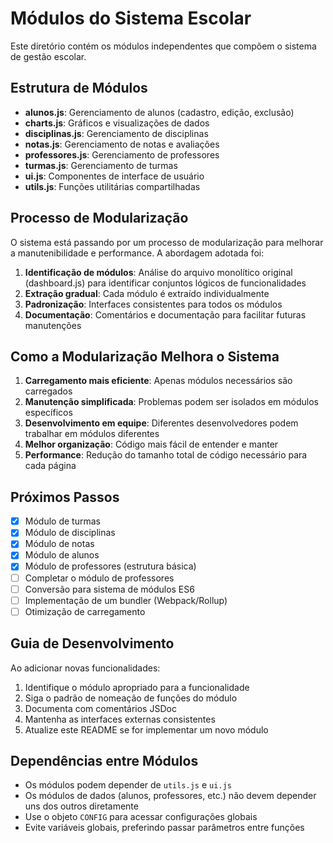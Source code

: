 # Módulos do Sistema Escolar

Este diretório contém os módulos independentes que compõem o sistema de gestão escolar.

## Estrutura de Módulos

- **alunos.js**: Gerenciamento de alunos (cadastro, edição, exclusão)
- **charts.js**: Gráficos e visualizações de dados
- **disciplinas.js**: Gerenciamento de disciplinas
- **notas.js**: Gerenciamento de notas e avaliações
- **professores.js**: Gerenciamento de professores
- **turmas.js**: Gerenciamento de turmas
- **ui.js**: Componentes de interface de usuário
- **utils.js**: Funções utilitárias compartilhadas

## Processo de Modularização

O sistema está passando por um processo de modularização para melhorar a manutenibilidade e performance. A abordagem adotada foi:

1. **Identificação de módulos**: Análise do arquivo monolítico original (dashboard.js) para identificar conjuntos lógicos de funcionalidades
2. **Extração gradual**: Cada módulo é extraído individualmente
3. **Padronização**: Interfaces consistentes para todos os módulos
4. **Documentação**: Comentários e documentação para facilitar futuras manutenções

## Como a Modularização Melhora o Sistema

1. **Carregamento mais eficiente**: Apenas módulos necessários são carregados
2. **Manutenção simplificada**: Problemas podem ser isolados em módulos específicos
3. **Desenvolvimento em equipe**: Diferentes desenvolvedores podem trabalhar em módulos diferentes
4. **Melhor organização**: Código mais fácil de entender e manter
5. **Performance**: Redução do tamanho total de código necessário para cada página

## Próximos Passos

- [x] Módulo de turmas
- [x] Módulo de disciplinas
- [x] Módulo de notas
- [x] Módulo de alunos
- [x] Módulo de professores (estrutura básica)
- [ ] Completar o módulo de professores
- [ ] Conversão para sistema de módulos ES6
- [ ] Implementação de um bundler (Webpack/Rollup)
- [ ] Otimização de carregamento

## Guia de Desenvolvimento

Ao adicionar novas funcionalidades:

1. Identifique o módulo apropriado para a funcionalidade
2. Siga o padrão de nomeação de funções do módulo
3. Documenta com comentários JSDoc
4. Mantenha as interfaces externas consistentes 
5. Atualize este README se for implementar um novo módulo

## Dependências entre Módulos

- Os módulos podem depender de `utils.js` e `ui.js`
- Os módulos de dados (alunos, professores, etc.) não devem depender uns dos outros diretamente
- Use o objeto `CONFIG` para acessar configurações globais
- Evite variáveis globais, preferindo passar parâmetros entre funções 